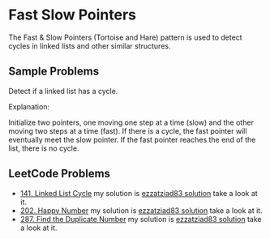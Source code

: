 # Fast Slow Pointers
The Fast & Slow Pointers (Tortoise and Hare) pattern is used to detect cycles in linked lists and other similar structures.

## Sample Problems
Detect if a linked list has a cycle.

Explanation:

Initialize two pointers, one moving one step at a time (slow) and the other moving two steps at a time (fast).
If there is a cycle, the fast pointer will eventually meet the slow pointer.
If the fast pointer reaches the end of the list, there is no cycle.

## LeetCode Problems
- [141. Linked List Cycle](https://leetcode.com/problems/linked-list-cycle/)
my solution is [ezzatziad83 solution](https://leetcode.com/problems/linked-list-cycle/solutions/6502345/java-solution-by-ezzatziad83-hky3) take a look at it.
- [202. Happy Number](https://leetcode.com/problems/happy-number/)
my solution is [ezzatziad83 solution](https://leetcode.com/problems/happy-number/solutions/6502362/java-solution-by-ezzatziad83-7qxt) take a look at it.
- [287. Find the Duplicate Number](https://leetcode.com/problems/find-the-duplicate-number/)
my solution is [ezzatziad83 solution](https://leetcode.com/problems/find-the-duplicate-number/solutions/6502372/java-solution-by-ezzatziad83-40ir) take a look at it.